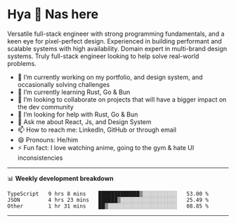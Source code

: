 # Hya 👋 Nas here

Versatile full-stack engineer with strong programming fundamentals, and a keen eye for pixel-perfect design. Experienced in building performant and scalable systems with high availability. Domain expert in multi-brand design systems. Truly full-stack engineer looking to help solve real-world problems.

- 🔭 I’m currently working on my portfolio, and design system, and occasionally solving challenges
- 🌱 I’m currently learning Rust, Go & Bun
- 👯 I’m looking to collaborate on projects that will have a bigger impact on the dev community
- 🤔 I’m looking for help with Rust, Go & Bun
- 💬 Ask me about React, Js, and Design System
- 📫 How to reach me: LinkedIn, GitHub or through email
- 😄 Pronouns: He/him
- ⚡ Fun fact: I love watching anime, going to the gym & hate UI inconsistencies

-------
📊 **Weekly development breakdown**
<!--START_SECTION:waka-->

```text
TypeScript   9 hrs 8 mins    █████████████▒░░░░░░░░░░░   53.00 %
JSON         4 hrs 23 mins   ██████▒░░░░░░░░░░░░░░░░░░   25.49 %
Other        1 hr 31 mins    ██▒░░░░░░░░░░░░░░░░░░░░░░   08.85 %
```

<!--END_SECTION:waka-->
-------
